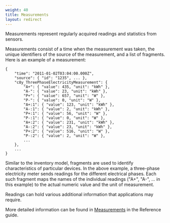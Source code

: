 ```yaml
---
weight: 40
title: Measurements
layout: redirect
---
```



Measurements represent regularly acquired readings and statistics from sensors.

Measurements consist of a time when the measurement was taken, the unique identifiers of the source of the measurement, and a list of fragments. Here is an example of a measurement:

<pre><code class="json">{
	"time": "2011-01-02T03:04:00.000Z",
	"source": { "id": "1235", ... },
	"c8y_ThreePhaseElectricityMeasurement": {
		"A+": { "value": 435, "unit": "kWh" },
		"A-": { "value": 23, "unit": "kWh" },
		"P+": { "value": 657, "unit": "W" },
		"P-": { "value": 0, "unit": "W" },
		"A+:1": { "value": 123, "unit": "kWh" },
		"A-:1": { "value": 2, "unit": "kWh" },
		"P+:1": { "value": 56, "unit": "W" },
		"P-:1": { "value": 0, "unit": "W" },
		"A+:2": { "value": 231, "unit": "kWh" },
		"A-:2": { "value": 23, "unit": "kWh" },
		"P+:2": { "value": 516, "unit": "W" },
		"P-:2": { "value": 2, "unit": "W" },  
		...
	},
	...
}</code></pre>

Similar to the inventory model, fragments are used to identify characteristics of particular devices. In the above example, a three-phase electricity meter sends readings for the different electrical phases. Each such fragment maps the names of the individual readings ("A+", "A-", ... in this example) to the actual numeric value and the unit of measurement.

Readings can hold various additional information that applications may require. 

More detailed information can be found in [Measurements](/reference/measurements) in the Reference guide.


